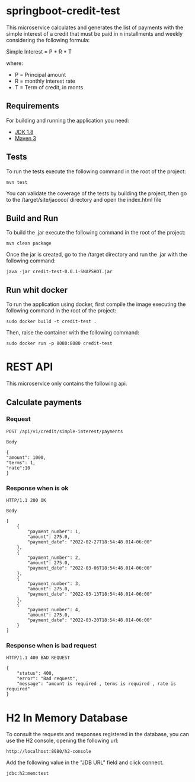 # springboot-credit-test

This microservice calculates and generates the list of payments with the simple interest of a credit that must be paid in n installments and weekly considering the following formula:

Simple Interest = P * R * T 

where:

* P = Principal amount 
* R = monthly interest rate 
* T = Term of credit, in monts

## Requirements

For building and running the application you need:

- [JDK 1.8](http://www.oracle.com/technetwork/java/javase/downloads/jdk8-downloads-2133151.html)
- [Maven 3](https://maven.apache.org)
## Tests

To run the tests execute the following command in the root of the project:
```
mvn test
```
You can validate the coverage of the tests by building the project, then go to the /target/site/jacoco/ directory and open the index.html file

## Build and Run 

To build the .jar execute the following command in the root of the project:
```
mvn clean package
```
Once the jar is created, go to the /target directory and run the .jar with the following command:
```
java -jar credit-test-0.0.1-SNAPSHOT.jar
```
## Run whit docker

To run the application using docker, first compile the image executing the following command in the root of the project:

```
sudo docker build -t credit-test .
```
Then, raise the container with the following command:

```
sudo docker run -p 8080:8080 credit-test
```

# REST API

This microservice only contains the following api.

## Calculate payments

### Request

`POST /api/v1/credit/simple-interest/payments`
    
    Body

    {
    "amount": 1000,
    "terms": 1,
    "rate":10
    }

### Response when is ok

    HTTP/1.1 200 OK
    
    Body

    [
        {
            "payment_number": 1,
            "amount": 275.0,
            "payment_date": "2022-02-27T18:54:48.014-06:00"
        },
        {
            "payment_number": 2,
            "amount": 275.0,
            "payment_date": "2022-03-06T18:54:48.014-06:00"
        },
        {
            "payment_number": 3,
            "amount": 275.0,
            "payment_date": "2022-03-13T18:54:48.014-06:00"
        },
        {
            "payment_number": 4,
            "amount": 275.0,
            "payment_date": "2022-03-20T18:54:48.014-06:00"
        }
    ]   

### Response when is bad request
    
    HTTP/1.1 400 BAD REQUEST

    {
        "status": 400,
        "error": "Bad request",
        "message": "amount is required , terms is required , rate is required"
    }

# H2 In Memory Database

To consult the requests and responses registered in the database, you can use the H2 console, opening the following url:

    http://localhost:8080/h2-console

Add the following value in the "JDB URL" field and click connect.

    jdbc:h2:mem:test